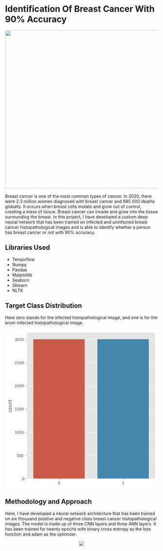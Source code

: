 # Identification Of Breast Cancer With 90% Accuracy
<p align="center">
</p>
<img src="https://cdn.britannica.com/54/179554-138-A3C5FBA0/use-mammographies-resonance-breast-cancer.jpg" width="1500" height="520">
<p>Breast cancer is one of the most common types of cancer. In 2020, there were 2.3 million women diagnosed with breast cancer and 685 000 deaths globally.  It occurs when breast cells mutate and grow out of control, creating a mass of tissue. Breast cancer can invade and grow into the tissue surrounding the breast. In this project, I have developed a custom deep neural network that has been trained on infected and uninfected breast cancer histopathological images and is able to identify whether a person has breast cancer or not with 90% accuracy. </p>
<h2>Libraries Used</h2>
<ul>
  <li>Tensorflow</li>
  <li>Numpy</li>
  <li>Pandas </li>
  <li>Matplotlib</li>
  <li>Seaborn</li>
  <li>Sklearn</li>
  <li>NLTK</li>
</ul>
<h2>Target Class Distribution</h2>
<p>Here zero stands for the infected histopathological image, and one is for the anon-infected histopathological image.</p>
<p align="center"> 
<img src="https://github.com/NavinBondade/Identification-Of-Breast-Cancer/blob/main/Graphs/Equal%20Data%20Distribution.png.png?raw=true">
</p>
<h2>Methodology and Approach</h2>
<p>Here, I have developed a neural network architecture that has been trained on six thousand positive and negative class breast cancer histopathological images. The model is made up of three CNN layers and three ANN layers. It has been trained for twenty epochs with binary cross entropy as the loss function and adam as the optimizer.</p>
<p align="center"> 
<img src="[https://github.com/NavinBondade/Identification-Of-Breast-Cancer/blob/main/Graphs/Equal%20Data%20Distribution.png.png?raw=tru](https://github.com/NavinBondade/Identification-Of-Breast-Cancer/blob/main/Graphs/model_graph.png?raw=true)">
</p>
